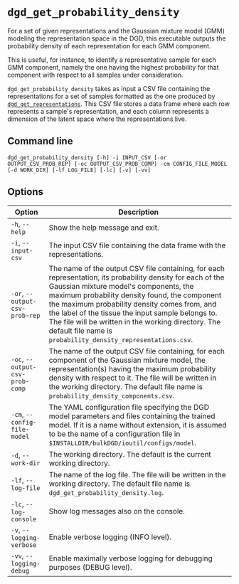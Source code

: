 # `dgd_get_probability_density`

For a set of given representations and the Gaussian mixture model (GMM) modeling the representation space in the DGD, this executable outputs the probability density of each representation for each GMM component.

This is useful, for instance, to identify a representative sample for each GMM component, namely the one having the highest probability for that component with respect to all samples under consideration.

`dgd_get_probability_density` takes as input a CSV file containing the representations for a set of samples formatted as the one produced by [`dgd_get_representations`](#dgd_get_representations). This CSV file stores a data frame where each row represents a sample's representation, and each column represents a dimension of the latent space where the representations live.

## Command line

```
dgd_get_probability_density [-h] -i INPUT_CSV [-or OUTPUT_CSV_PROB_REP] [-oc OUTPUT_CSV_PROB_COMP] -cm CONFIG_FILE_MODEL [-d WORK_DIR] [-lf LOG_FILE] [-lc] [-v] [-vv]
```

## Options

| Option                          | Description                                                  |
| ------------------------------- | ------------------------------------------------------------ |
| `-h`, `--help`                  | Show the help message and exit.                              |
| `-i`, `--input-csv`             | The input CSV file containing the data frame with the representations. |
| `-or`, `--output-csv-prob-rep`  | The name of the output CSV file containing, for each representation, its probability density for each of the Gaussian mixture model's components, the maximum probability density found, the component the maximum probability density comes from, and the label of the tissue the input sample belongs to. The file will be written in the working directory. The default file name is `probability_density_representations.csv`. |
| `-oc`, `--output-csv-prob-comp` | The name of the output CSV file containing, for each component of the Gaussian mixture model, the representation(s) having the maximum probability density with respect to it. The file will be written in the working directory. The default file name is `probability_density_components.csv`. |
| `-cm`, `--config-file-model`    | The YAML configuration file specifying the DGD model parameters and files containing the trained model. If it is a name without extension, it is assumed to be the name of a configuration file in `$INSTALLDIR/bulkDGD/ioutil/configs/model`. |
| `-d`, `--work-dir`              | The working directory. The default is the current working directory. |
| `-lf`, `--log-file`             | The name of the log file. The file will be written in the working directory. The default file name is `dgd_get_probability_density.log`. |
| `-lc`, `--log-console`          | Show log messages also on the console.                       |
| `-v`, `--logging-verbose`       | Enable verbose logging (INFO level).                         |
| `-vv`, `--logging-debug`        | Enable maximally verbose logging for debugging purposes (DEBUG level). |
